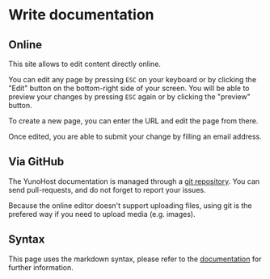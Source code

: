 # Write documentation

## Online

This site allows to edit content directly online.

You can edit any page by pressing `ESC` on your keyboard or by clicking the "Edit" button on the bottom-right side of your screen. You will be able to preview your changes by pressing `ESC` again or by clicking the "preview" button.

To create a new page, you can enter the URL and edit the page from there.

Once edited, you are able to submit your change by filling an email address.

## Via GitHub

The YunoHost documentation is managed through a [git repository](https://github.com/YunoHost/doc). You can send pull-requests, and do not forget to report your issues.

Because the online editor doesn't support uploading files, using git is the prefered way if you need to upload media (e.g. images).

## Syntax

This page uses the markdown syntax, please refer to the [documentation](https://guides.github.com/features/mastering-markdown/) for further information.
